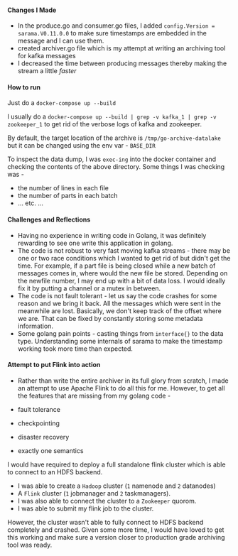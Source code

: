 #### Changes I Made

* In the produce.go and consumer.go files, I added `config.Version = sarama.V0.11.0.0` to make sure timestamps are embedded in the message and I can use them.
* created archiver.go file which is my attempt at writing an archiving tool for kafka messages
* I decreased the time between producing messages thereby making the stream a little *faster*

#### How to run

Just do a `docker-compose up --build`

I usually do a `docker-compose up --build | grep -v kafka_1 | grep -v zookeeper_1` to get rid of the verbose logs of kafka and zookeeper.

By default, the target location of the archive is `/tmp/go-archive-datalake` but it can be changed using the env var - `BASE_DIR`

To inspect the data dump, I was `exec-ing` into the docker container and checking the contents of the above directory. Some things I was checking was -

* the number of lines in each file
* the number of parts in each batch
* ... etc. ...


#### Challenges and Reflections

* Having no experience in writing code in Golang, it was definitely rewarding to see one write this application in golang.
* The code is not robust to very fast moving kafka streams - there may be one or two race conditions which I wanted to get rid of but didn't get the time. For example, if a part file is being closed while a new batch of messages comes in, where would the new file be stored. Depending on the newfile number, I may end up with a bit of data loss. I would ideally fix it by putting a channel or a mutex in between.
* The code is not fault tolerant - let us say the code crashes for some reason and we bring it back. All the messages which were sent in the meanwhile are lost. Basically, we don't keep track of the offset where we are. That can be fixed by constantly storing some metadata information.
* Some golang pain points - casting things from `interface{}` to the data type. Understanding some internals of sarama to make the timestamp working took more time than expected.

#### Attempt to put Flink into action

* Rather than write the entire archiver in its full glory from scratch, I made an attempt to use Apache Flink to do all this for me. However, to get all the features that are missing from my golang code - 

* fault tolerance
* checkpointing
* disaster recovery
* exactly one semantics

I would have required to deploy a full standalone flink cluster which is able to connect to an HDFS backend.

* I was able to create a `Hadoop` cluster (`1` namenode and `2` datanodes)
* A `Flink` cluster (`1` jobmanager and `2` taskmanagers).
* I was also able to connect the cluster to a `Zookeeper` quorom.
* I was able to submit my flink job to the cluster.

However, the cluster wasn't able to fully connect to HDFS backend completely and crashed. Given some more time, I would have loved to get this working and make sure a version closer to production grade archiving tool was ready. 
